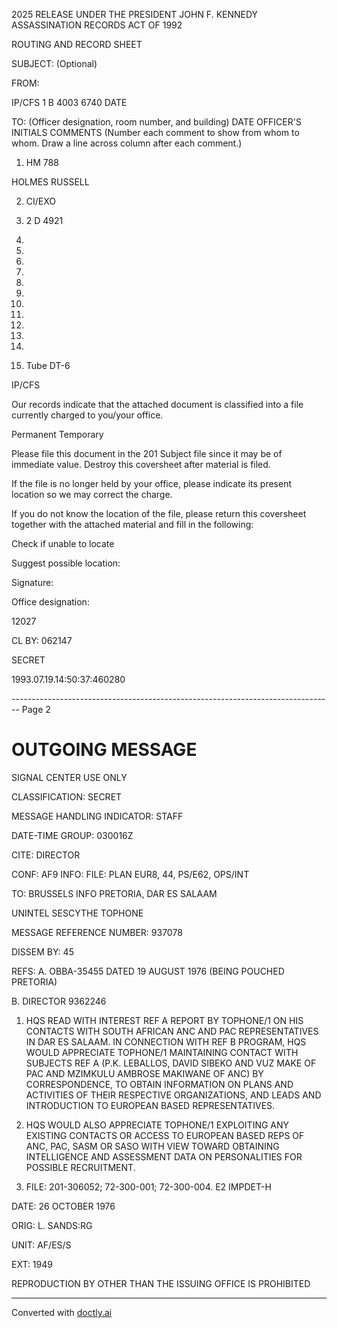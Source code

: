 2025 RELEASE UNDER THE PRESIDENT JOHN F. KENNEDY ASSASSINATION RECORDS ACT OF 1992

ROUTING AND RECORD SHEET

SUBJECT: (Optional)

FROM:

IP/CFS 1 B 4003 6740 DATE

TO: (Officer designation, room number, and building) DATE OFFICER'S INITIALS COMMENTS (Number each comment to show from whom to whom. Draw a line across column after each comment.)

1. HM 788

HOLMES RUSSELL

2. CI/EXO

3. 2 D 4921

4. 
5. 
6. 
7. 
8. 
9. 
10. 
11. 
12. 
13. 
14. 
15. Tube DT-6

IP/CFS

Our records indicate that the attached document is classified into a file currently charged to you/your office.

Permanent Temporary

Please file this document in the 201 Subject file since it may be of immediate value. Destroy this coversheet after material is filed.

If the file is no longer held by your office, please indicate its present location so we may correct the charge.

If you do not know the location of the file, please return this coversheet together with the attached material and fill in the following:

Check if unable to locate

Suggest possible location:

Signature:

Office designation:

12027

CL BY: 062147

SECRET

1993.07.19.14:50:37:460280


-------------------------------------------------------------------------------- Page 2

# OUTGOING MESSAGE

SIGNAL CENTER USE ONLY

CLASSIFICATION: SECRET

MESSAGE HANDLING INDICATOR: STAFF

DATE-TIME GROUP: 030016Z

CITE: DIRECTOR

CONF: AF9 INFO: FILE: PLAN EUR8, 44, PS/E62, OPS/INT

TO: BRUSSELS INFO PRETORIA, DAR ES SALAAM

UNINTEL SESCYTHE TOPHONE

MESSAGE REFERENCE NUMBER: 937078

DISSEM BY: 45

REFS: A. OBBA-35455 DATED 19 AUGUST 1976 (BEING POUCHED PRETORIA)

B. DIRECTOR 9362246

1. HQS READ WITH INTEREST REF A REPORT BY TOPHONE/1 ON HIS CONTACTS WITH SOUTH AFRICAN ANC AND PAC REPRESENTATIVES IN DAR ES SALAAM. IN CONNECTION WITH REF B PROGRAM, HQS WOULD APPRECIATE TOPHONE/1 MAINTAINING CONTACT WITH SUBJECTS REF A (P.K. LEBALLOS, DAVID SIBEKO AND VUZ MAKE OF PAC AND MZIMKULU AMBROSE MAKIWANE OF ANC) BY CORRESPONDENCE, TO OBTAIN INFORMATION ON PLANS AND ACTIVITIES OF THEIR RESPECTIVE ORGANIZATIONS, AND LEADS AND INTRODUCTION TO EUROPEAN BASED REPRESENTATIVES.

2. HQS WOULD ALSO APPRECIATE TOPHONE/1 EXPLOITING ANY EXISTING CONTACTS OR ACCESS TO EUROPEAN BASED REPS OF ANC, PAC, SASM OR SASO WITH VIEW TOWARD OBTAINING INTELLIGENCE AND ASSESSMENT DATA ON PERSONALITIES FOR POSSIBLE RECRUITMENT.

3. FILE: 201-306052; 72-300-001; 72-300-004. E2 IMPDET-H

DATE: 26 OCTOBER 1976

ORIG: L. SANDS:RG

UNIT: AF/ES/S

EXT: 1949

REPRODUCTION BY OTHER THAN THE ISSUING OFFICE IS PROHIBITED


---
Converted with [doctly.ai](https://doctly.ai)
